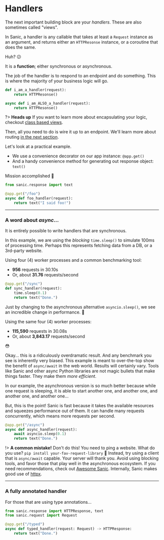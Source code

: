 # Handlers

The next important building block are your _handlers_. These are also sometimes called "views".

In Sanic, a handler is any callable that takes at least a `Request` instance as an argument, and returns either an `HTTPResonse` instance, or a coroutine that does the same.



<!-- panels:start -->
<!-- div:left-panel -->
Huh? :confused:

It is a **function**; either synchronous or asynchronous.

The job of the handler is to respond to an endpoint and do something. This is where the majority of your business logic will go.
<!-- div:right-panel -->
```python
def i_am_a_handler(request):
    return HTTPResonse()

async def i_am_ALSO_a_handler(request):
    return HTTPResonse()
```
<!-- panels:end -->

?> **Heads up** If you want to learn more about encapsulating your logic, checkout [class based views](/advanced/class-based-views.md).

<!-- panels:start -->
Then, all you need to do is wire it up to an endpoint. We'll learn more about routing [in the next section](routing.md).
<!-- div:left-panel -->
Let's look at a practical example.

- We use a convenience decorator on our app instance: `@app.get()`
- And a handy convenience method for generating out response object: `text()`

Mission accomplished :muscle:
<!-- div:right-panel -->
```python
from sanic.response import text

@app.get("/foo")
async def foo_handler(request):
    return text("I said foo!")
```
<!-- panels:end -->

---

### A word about _async_...

<!-- panels:start -->
<!-- div:left-panel -->
It is entirely possible to write handlers that are synchronous.

In this example, we are using the _blocking_ `time.sleep()` to simulate 100ms of processing time. Perhaps this represents fetching data from a DB, or a 3rd-party website.

Using four (4) worker processes and a common benchmarking tool:

- **956** requests in 30.10s
- Or, about **31.76** requests/second
<!-- div:right-panel -->
```python
@app.get("/sync")
def sync_handler(request):
    time.sleep(0.1)
    return text("Done.")
```
<!-- panels:end -->

<!-- panels:start -->
<!-- div:left-panel -->
Just by changing to the asynchronous alternative `asyncio.sleep()`, we see an incredible change in performance. :rocket:

Using the same four (4) worker processes:

- **115,590** requests in 30.08s
- Or, about **3,843.17** requests/second

:flushed:

Okay... this is a ridiculously overdramatic result. And any benchmark you see is inherently very biased. This example is meant to over-the-top show the benefit of `async/await` in the web world. Results will certainly vary. Tools like Sanic and other async Python libraries are not magic bullets that make things faster. They make them _more efficient_.

In our example, the asynchronous version is so much better because while one request is sleeping, it is able to start another one, and another one, and another one, and another one...

But, this is the point! Sanic is fast because it takes the available resources and squeezes performance out of them. It can handle many requests concurrently, which means more requests per second.

<!-- div:right-panel -->
```python
@app.get("/async")
async def async_handler(request):
    await asyncio.sleep(0.1)
    return text("Done.")
```
<!-- panels:end -->

!> **A common mistake!** Don't do this! You need to ping a website. What do you use? `pip install your-fav-request-library` :see_no_evil: Instead, try using a client that is `async/await` capable. Your server will thank you. Avoid using blocking tools, and favor those that play well in the asynchronous ecosystem. If you need recommendations, check out [Awesome Sanic](https://github.com/mekicha/awesome-sanic). Internally, Sanic makes good use of [httpx](https://www.python-httpx.org/).

---

### A fully annotated handler

For those that are using type annotations...

```python
from sanic.response import HTTPResponse, text
from sanic.request import Request

@app.get("/typed")
async def typed_handler(request: Request) -> HTTPResponse:
    return text("Done.")
```
